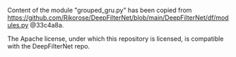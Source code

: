 Content of the module "grouped_gru.py" has been copied from https://github.com/Rikorose/DeepFilterNet/blob/main/DeepFilterNet/df/modules.py @33c4a8a.

The Apache license, under which this repository is licensed, is compatible with the DeepFilterNet repo.